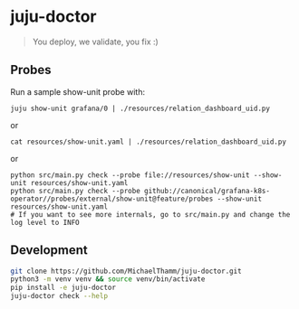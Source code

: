 # juju-doctor
> You deploy, we validate, you fix :)

## Probes
Run a sample show-unit probe with:

```
juju show-unit grafana/0 | ./resources/relation_dashboard_uid.py
```

or

```
cat resources/show-unit.yaml | ./resources/relation_dashboard_uid.py
```

or

```
python src/main.py check --probe file://resources/show-unit --show-unit resources/show-unit.yaml
python src/main.py check --probe github://canonical/grafana-k8s-operator//probes/external/show-unit@feature/probes --show-unit resources/show-unit.yaml
# If you want to see more internals, go to src/main.py and change the log level to INFO
```

## Development
```bash
git clone https://github.com/MichaelThamm/juju-doctor.git
python3 -m venv venv && source venv/bin/activate
pip install -e juju-doctor
juju-doctor check --help
```
